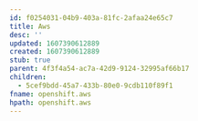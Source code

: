 ```yaml
---
id: f0254031-04b9-403a-81fc-2afaa24e65c7
title: Aws
desc: ''
updated: 1607390612889
created: 1607390612889
stub: true
parent: 4f3f4a54-ac7a-42d9-9124-32995af66b17
children:
  - 5cef9bdd-45a7-433b-80e0-9cdb110f89f1
fname: openshift.aws
hpath: openshift.aws
---
```



